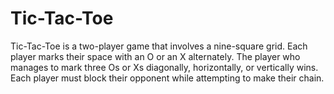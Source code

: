 # Tic-Tac-Toe
Tic-Tac-Toe is a two-player game that involves a nine-square grid. Each player marks their space with an O or an X alternately. The player who manages to mark three Os or Xs diagonally, horizontally, or vertically wins. Each player must block their opponent while attempting to make their chain. 
